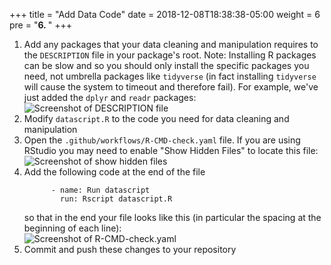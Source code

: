 +++
title = "Add Data Code"
date = 2018-12-08T18:38:38-05:00
weight = 6
pre = "<b>6. </b>"
+++

1. Add any packages that your data cleaning and manipulation requires to the `DESCRIPTION` file in your package's root. Note: Installing R packages can be slow and so you should only install the specific packages you need, not umbrella packages like `tidyverse` (in fact installing `tidyverse` will cause the system to timeout and therefore fail). For example, we've just added the `dplyr` and `readr` packages:  
![Screenshot of DESCRIPTION file](/screenshots/github_actions-DESCRIPTION.png)
2. Modify `datascript.R` to the code you need for data cleaning and manipulation
2. Open the `.github/workflows/R-CMD-check.yaml` file. If you are using RStudio you may need to enable "Show Hidden Files" to locate this file:  
![Screenshot of show hidden files](/screenshots/github_actions-show-hidden-files.png)
2. Add the following code at the end of the file  
    ```
          - name: Run datascript
            run: Rscript datascript.R
    ```  
    so that in the end your file looks like this (in particular the spacing at the beginning of each line):  
![Screenshot of R-CMD-check.yaml](/screenshots/github_actions-yaml.png)
3. Commit and push these changes to your repository
